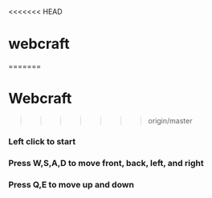 <<<<<<< HEAD
# webcraft
=======
# Webcraft
>>>>>>> origin/master
### Left click to start
### Press W,S,A,D to move front, back, left, and right
### Press Q,E to move up and down

